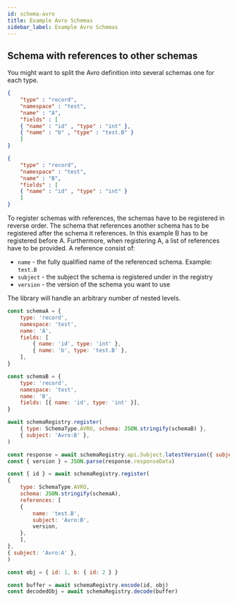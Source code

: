 ```yaml
---
id: schema-avro
title: Example Avro Schemas
sidebar_label: Example Avro Schemas
---
```


## Schema with references to other schemas

You might want to split the Avro definition into several schemas one for each type.

```json
{
	"type" : "record",
	"namespace" : "test",
	"name" : "A",
	"fields" : [
	{ "name" : "id" , "type" : "int" },
	{ "name" : "b" , "type" : "test.B" }
	]
}
```

```json
{
	"type" : "record",
	"namespace" : "test",
	"name" : "B",
	"fields" : [
	{ "name" : "id" , "type" : "int" }
	]
}
```

To register schemas with references, the schemas have to be registered in reverse order. The schema that references another schema has to be registered after the schema it references. In this example B has to be registered before A. Furthermore, when registering A, a list of references have to be provided. A reference consist of:

 * `name` - the fully qualified name of the referenced schema. Example: `test.B`
 * `subject` - the subject the schema is registered under in the registry
 * `version` - the version of the schema you want to use

The library will handle an arbitrary number of nested levels.

```js
const schemaA = {
	type: 'record',
	namespace: 'test',
	name: 'A',
	fields: [
		{ name: 'id', type: 'int' },
		{ name: 'b', type: 'test.B' },
	],
}

const schemaB = {
	type: 'record',
	namespace: 'test',
	name: 'B',
	fields: [{ name: 'id', type: 'int' }],
}

await schemaRegistry.register(
	{ type: SchemaType.AVRO, schema: JSON.stringify(schemaB) },
	{ subject: 'Avro:B' },
)

const response = await schemaRegistry.api.Subject.latestVersion({ subject: 'Avro:B' })
const { version } = JSON.parse(response.responseData)

const { id } = await schemaRegistry.register(
{
	type: SchemaType.AVRO,
	schema: JSON.stringify(schemaA),
	references: [
	{
		name: 'test.B',
		subject: 'Avro:B',
		version,
	},
	],
},
{ subject: 'Avro:A' },
)

const obj = { id: 1, b: { id: 2 } }

const buffer = await schemaRegistry.encode(id, obj)
const decodedObj = await schemaRegistry.decode(buffer)
```
